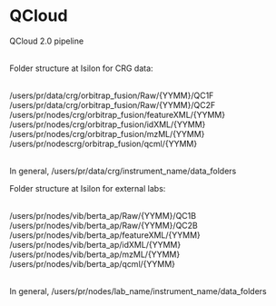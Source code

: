 # QCloud

QCloud 2.0 pipeline<br /><br />

Folder structure at Isilon for CRG data: <br /><br />

/users/pr/data/crg/orbitrap_fusion/Raw/{YYMM}/QC1F<br />
/users/pr/data/crg/orbitrap_fusion/Raw/{YYMM}/QC2F<br />
/users/pr/nodes/crg/orbitrap_fusion/featureXML/{YYMM}<br />
/users/pr/nodes/crg/orbitrap_fusion/idXML/{YYMM}<br />
/users/pr/nodes/crg/orbitrap_fusion/mzML/{YYMM}<br />
/users/pr/nodescrg/orbitrap_fusion/qcml/{YYMM}<br /><br />

In general, /users/pr/data/crg/instrument_name/data_folders

Folder structure at Isilon for external labs:<br /><br />

/users/pr/nodes/vib/berta_ap/Raw/{YYMM}/QC1B<br />
/users/pr/nodes/vib/berta_ap/Raw/{YYMM}/QC2B<br />
/users/pr/nodes/vib/berta_ap/featureXML/{YYMM}<br />
/users/pr/nodes/vib/berta_ap/idXML/{YYMM}<br />
/users/pr/nodes/vib/berta_ap/mzML/{YYMM}<br />
/users/pr/nodes/vib/berta_ap/qcml/{YYMM}<br /><br />

In general, /users/pr/nodes/lab_name/instrument_name/data_folders
